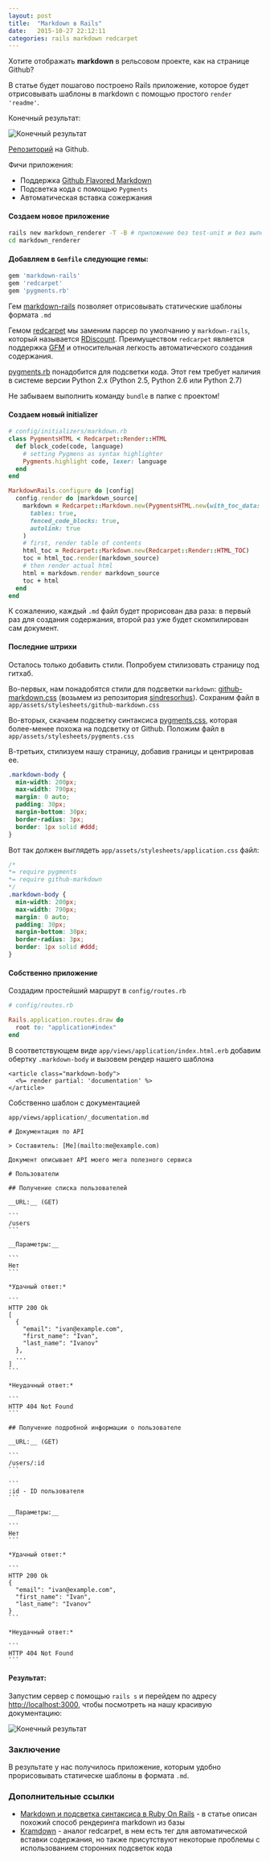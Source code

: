 ```yaml
---
layout: post
title:  "Markdown в Rails"
date:   2015-10-27 22:12:11
categories: rails markdown redcarpet
---
```


Хотите отображать **markdown** в рельсовом проекте, как на странице Github?

В статье будет пошагово построено Rails приложение, которое будет отрисовывать шаблоны в markdown с помощью простого `render 'readme'`.

Конечный результат:

![Конечный результат](/public/2015-10-27-render-markdown-in-rails/recorded.gif "Markdown шаблон с содержанием и кодом")

[Репозиторий](https://github.com/thorn/markdown_renderer_example) на Github.

Фичи приложения:

- Поддержка [Github Flavored Markdown](https://help.github.com/articles/github-flavored-markdown/)
- Подсветка кода с помощью `Pygments`
- Автоматическая вставка сожержания

#### Создаем новое приложение

```sh
rails new markdown_renderer -T -B # приложение без test-unit и без выполнения bundle
cd markdown_renderer
```

#### Добавляем в `Gemfile` следующие гемы:

```ruby
gem 'markdown-rails'
gem 'redcarpet'
gem 'pygments.rb'
```

Гем [markdown-rails](https://github.com/joliss/markdown-rails) позволяет отрисовывать
статические шаблоны формата `.md`

Гемом [redcarpet](https://github.com/vmg/redcarpet) мы заменим парсер по умолчанию у 
`markdown-rails`, который называется [RDiscount](https://github.com/rtomayko/rdiscount).
Преимуществом `redcarpet` является поддержка
[GFM](https://help.github.com/articles/github-flavored-markdown/)
и относительная легкость автоматического создания содержания.

[pygments.rb](https://github.com/tmm1/pygments.rb) понадобится для подсветки кода.
Этот гем требует наличия в системе версии Python 2.x (Python 2.5, Python 2.6 или 
Python 2.7)

Не забываем выполнить команду `bundle` в папке с проектом!

#### Создаем новый initializer

```ruby
# config/initializers/markdown.rb
class PygmentsHTML < Redcarpet::Render::HTML
  def block_code(code, language)
    # setting Pygmens as syntax highlighter
    Pygments.highlight code, lexer: language
  end
end

MarkdownRails.configure do |config|
  config.render do |markdown_source|
    markdown = Redcarpet::Markdown.new(PygmentsHTML.new(with_toc_data: true),
      tables: true,
      fenced_code_blocks: true,
      autolink: true
    )
    # first, render table of contents
    html_toc = Redcarpet::Markdown.new(Redcarpet::Render::HTML_TOC)
    toc = html_toc.render(markdown_source)
    # then render actual html
    html = markdown.render markdown_source
    toc + html
  end
end
```

К сожалению, каждый `.md` файл будет прорисован два раза: в первый раз для создания содержания, второй раз уже будет скомпилирован сам документ.

#### Последние штрихи

Осталось только добавить стили. Попробуем стилизовать страницу под гитхаб.

Во-первых, нам понадобятся стили для подсветки `markdown`: 
[github-markdown.css](https://github.com/sindresorhus/github-markdown-css/blob/gh-pages/github-markdown.css) (возьмем из репозитория [sindresorhus](https://github.com/sindresorhus/github-markdown-css)). Сохраним файл в 
`app/assets/stylesheets/github-markdown.css`

Во-вторых, скачаем подсветку синтаксиса [pygments.css](/public/2015-10-27-render-markdown-in-rails/pygments.css),
которая более-менее похожа на подсветку от Github. Положим файл в `app/assets/stylesheets/pygments.css`

В-третьих, стилизуем нашу страницу, добавив границы и центрировав ее.

```css
.markdown-body {
  min-width: 200px;
  max-width: 790px;
  margin: 0 auto;
  padding: 30px;
  margin-bottom: 30px;
  border-radius: 3px;
  border: 1px solid #ddd;
}
```

Вот так должен выглядеть `app/assets/stylesheets/application.css` файл:

```css
/*
*= require pygments
*= require github-markdown
*/
.markdown-body {
  min-width: 200px;
  max-width: 790px;
  margin: 0 auto;
  padding: 30px;
  margin-bottom: 30px;
  border-radius: 3px;
  border: 1px solid #ddd;
}
```

#### Собственно приложение

Создадим простейший маршрут в `config/routes.rb`

```ruby
# config/routes.rb

Rails.application.routes.draw do
  root to: "application#index"
end
```


В соответствующем виде `app/views/application/index.html.erb` добавим обертку `.markdown-body` и вызовем рендер нашего шаблона

```erb
<article class="markdown-body">
  <%= render partial: 'documentation' %>
</article>
```

Собственно шаблон с документацией 

`app/views/application/_documentation.md`

    # Документация по API

    > Составитель: [Me](mailto:me@example.com)

    Документ описывает API моего мега полезного сервиса

    # Пользователи

    ## Получение списка пользователей

    __URL:__ (GET)

    ```
    /users
    ```

    __Параметры:__

    ```
    Нет
    ```

    *Удачный ответ:*

    ```
    HTTP 200 Ok
    [
      {
        "email": "ivan@example.com",
        "first_name": "Ivan",
        "last_name": "Ivanov"
      },
      ...
    ]
    ```

    *Неудачный ответ:*

    ```
    HTTP 404 Not Found
    ```

    ## Получение подробной информации о пользователе

    __URL:__ (GET)

    ```
    /users/:id
    ```

    ```
    :id - ID пользователя
    ```

    __Параметры:__

    ```
    Нет
    ```

    *Удачный ответ:*

    ```
    HTTP 200 Ok
    {
      "email": "ivan@example.com",
      "first_name": "Ivan",
      "last_name": "Ivanov"
    }
    ```

    *Неудачный ответ:*

    ```
    HTTP 404 Not Found
    ```

#### Результат:

Запустим сервер с помощью `rails s` и перейдем по адресу [http://localhost:3000](http://localhost:3000), чтобы посмотреть на нашу красивую документацию:


![Конечный результат](/public/2015-10-27-render-markdown-in-rails/result.png "Markdown шаблон с содержанием и кодом")


### Заключение

В результате у нас получилось приложение, которым удобно прорисовывать статическе шаблоны в формата `.md`.

### Дополнительные ссылки

- [Markdown и подсветка синтаксиса в Ruby On Rails](http://www.unix-lab.org/posts/rails-markdown/) - в статье описан похожий способ рендеринга markdown из базы
- [Kramdown](http://kramdown.gettalong.org/converter/html.html#toc) - аналог redcarpet, в нем есть тег для автоматической вставки содержания, но также присутствуют некоторые проблемы с использованием сторонних подсветок кода
